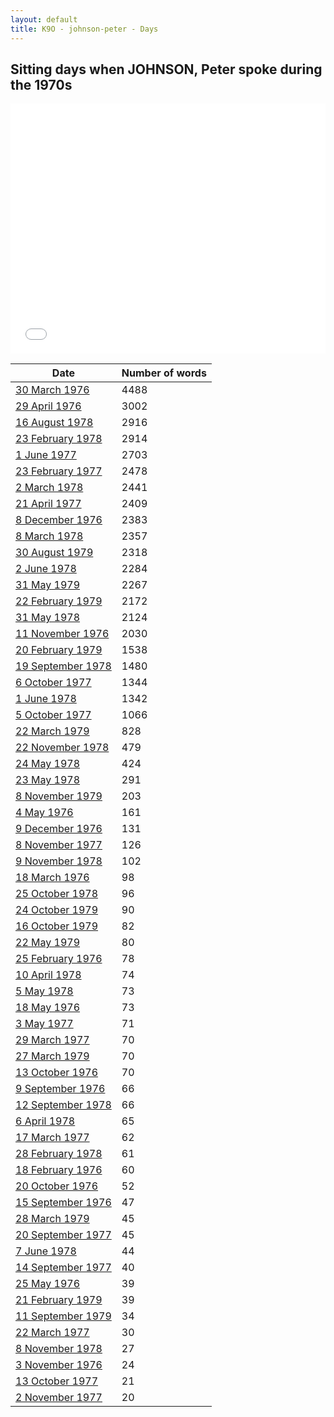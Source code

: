 ```yaml
---
layout: default
title: K9O - johnson-peter - Days
---
```

## Sitting days when JOHNSON, Peter spoke during the 1970s

<iframe width="100%" height="400" frameborder="0" scrolling="no" src="//plot.ly/~wragge/1003.embed"></iframe>

| Date | Number of words |
|--------------|----------------|
|[30 March 1976](https://historichansard.net/hofreps/1976/19760330_reps_30_hor98/)|4488|
|[29 April 1976](https://historichansard.net/hofreps/1976/19760429_reps_30_hor99/)|3002|
|[16 August 1978](https://historichansard.net/hofreps/1978/19780816_reps_31_hor110/)|2916|
|[23 February 1978](https://historichansard.net/hofreps/1978/19780223_reps_31_hor108/)|2914|
|[1 June 1977](https://historichansard.net/hofreps/1977/19770601_reps_30_hor105/)|2703|
|[23 February 1977](https://historichansard.net/hofreps/1977/19770223_reps_30_hor103/)|2478|
|[2 March 1978](https://historichansard.net/hofreps/1978/19780302_reps_31_hor108/)|2441|
|[21 April 1977](https://historichansard.net/hofreps/1977/19770421_reps_30_hor104/)|2409|
|[8 December 1976](https://historichansard.net/hofreps/1976/19761208_reps_30_hor102/)|2383|
|[8 March 1978](https://historichansard.net/hofreps/1978/19780308_reps_31_hor108/)|2357|
|[30 August 1979](https://historichansard.net/hofreps/1979/19790830_reps_31_hor115/)|2318|
|[2 June 1978](https://historichansard.net/hofreps/1978/19780602_reps_31_hor109/)|2284|
|[31 May 1979](https://historichansard.net/hofreps/1979/19790531_reps_31_hor114/)|2267|
|[22 February 1979](https://historichansard.net/hofreps/1979/19790222_reps_31_hor113/)|2172|
|[31 May 1978](https://historichansard.net/hofreps/1978/19780531_reps_31_hor109/)|2124|
|[11 November 1976](https://historichansard.net/hofreps/1976/19761111_reps_30_hor101/)|2030|
|[20 February 1979](https://historichansard.net/hofreps/1979/19790220_reps_31_hor113/)|1538|
|[19 September 1978](https://historichansard.net/hofreps/1978/19780919_reps_31_hor110/)|1480|
|[6 October 1977](https://historichansard.net/hofreps/1977/19771006_reps_30_hor106/)|1344|
|[1 June 1978](https://historichansard.net/hofreps/1978/19780601_reps_31_hor109/)|1342|
|[5 October 1977](https://historichansard.net/hofreps/1977/19771005_reps_30_hor106/)|1066|
|[22 March 1979](https://historichansard.net/hofreps/1979/19790322_reps_31_hor113/)|828|
|[22 November 1978](https://historichansard.net/hofreps/1978/19781122_reps_31_hor112/)|479|
|[24 May 1978](https://historichansard.net/hofreps/1978/19780524_reps_31_hor109/)|424|
|[23 May 1978](https://historichansard.net/hofreps/1978/19780523_reps_31_hor109/)|291|
|[8 November 1979](https://historichansard.net/hofreps/1979/19791108_reps_31_hor116/)|203|
|[4 May 1976](https://historichansard.net/hofreps/1976/19760504_reps_30_hor99/)|161|
|[9 December 1976](https://historichansard.net/hofreps/1976/19761209_reps_30_hor102/)|131|
|[8 November 1977](https://historichansard.net/hofreps/1977/19771108_reps_30_hor107/)|126|
|[9 November 1978](https://historichansard.net/hofreps/1978/19781109_reps_31_hor112/)|102|
|[18 March 1976](https://historichansard.net/hofreps/1976/19760318_reps_30_hor98/)|98|
|[25 October 1978](https://historichansard.net/hofreps/1978/19781025_reps_31_hor111/)|96|
|[24 October 1979](https://historichansard.net/hofreps/1979/19791024_reps_31_hor116/)|90|
|[16 October 1979](https://historichansard.net/hofreps/1979/19791016_reps_31_hor116/)|82|
|[22 May 1979](https://historichansard.net/hofreps/1979/19790522_reps_31_hor114/)|80|
|[25 February 1976](https://historichansard.net/hofreps/1976/19760225_reps_30_hor98/)|78|
|[10 April 1978](https://historichansard.net/hofreps/1978/19780410_reps_31_hor108/)|74|
|[5 May 1978](https://historichansard.net/hofreps/1978/19780505_reps_31_hor109/)|73|
|[18 May 1976](https://historichansard.net/hofreps/1976/19760518_reps_30_hor99/)|73|
|[3 May 1977](https://historichansard.net/hofreps/1977/19770503_reps_30_hor105/)|71|
|[29 March 1977](https://historichansard.net/hofreps/1977/19770329_reps_30_hor104/)|70|
|[27 March 1979](https://historichansard.net/hofreps/1979/19790327_reps_31_hor113/)|70|
|[13 October 1976](https://historichansard.net/hofreps/1976/19761013_reps_30_hor101/)|70|
|[9 September 1976](https://historichansard.net/hofreps/1976/19760909_reps_30_hor100/)|66|
|[12 September 1978](https://historichansard.net/hofreps/1978/19780912_reps_31_hor110/)|66|
|[6 April 1978](https://historichansard.net/hofreps/1978/19780406_reps_31_hor108/)|65|
|[17 March 1977](https://historichansard.net/hofreps/1977/19770317_reps_30_hor104/)|62|
|[28 February 1978](https://historichansard.net/hofreps/1978/19780228_reps_31_hor108/)|61|
|[18 February 1976](https://historichansard.net/hofreps/1976/19760218_reps_30_hor98/)|60|
|[20 October 1976](https://historichansard.net/hofreps/1976/19761020_reps_30_hor101/)|52|
|[15 September 1976](https://historichansard.net/hofreps/1976/19760915_reps_30_hor100/)|47|
|[28 March 1979](https://historichansard.net/hofreps/1979/19790328_reps_31_hor113/)|45|
|[20 September 1977](https://historichansard.net/hofreps/1977/19770920_reps_30_hor106/)|45|
|[7 June 1978](https://historichansard.net/hofreps/1978/19780607_reps_31_hor109/)|44|
|[14 September 1977](https://historichansard.net/hofreps/1977/19770914_reps_30_hor106/)|40|
|[25 May 1976](https://historichansard.net/hofreps/1976/19760525_reps_30_hor99/)|39|
|[21 February 1979](https://historichansard.net/hofreps/1979/19790221_reps_31_hor113/)|39|
|[11 September 1979](https://historichansard.net/hofreps/1979/19790911_reps_31_hor115/)|34|
|[22 March 1977](https://historichansard.net/hofreps/1977/19770322_reps_30_hor104/)|30|
|[8 November 1978](https://historichansard.net/hofreps/1978/19781108_reps_31_hor112/)|27|
|[3 November 1976](https://historichansard.net/hofreps/1976/19761103_reps_30_hor101/)|24|
|[13 October 1977](https://historichansard.net/hofreps/1977/19771013_reps_30_hor107/)|21|
|[2 November 1977](https://historichansard.net/hofreps/1977/19771102_reps_30_hor107/)|20|
